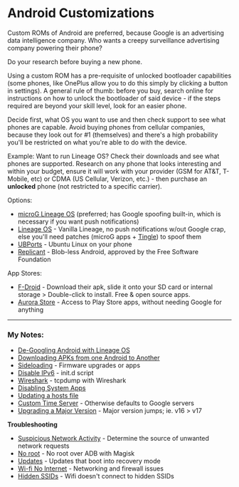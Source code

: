 # Android Customizations

Custom ROMs of Android are preferred, because Google is an advertising data intelligence company.  Who wants a creepy surveillance advertising company powering their phone?

Do your research before buying a new phone.  

Using a custom ROM has a pre-requisite of unlocked bootloader capabilities (some phones, like OnePlus allow you to do this simply by clicking a button in settings).  A general rule of thumb: before you buy, search online for instructions on how to unlock the bootloader of said device - if the steps required are beyond your skill level, look for an easier phone.

Decide first, what OS you want to use and then check support to see what phones are capable.  Avoid buying phones from cellular companies, because they look out for #1 (themselves) and there's a high probability you'll be restricted on what you're able to do with the device.

Example: Want to run Lineage OS?  Check their downloads and see what phones are supported.  Research on any phone that looks interesting and within your budget, ensure it will work with your provider (GSM for AT&T, T-Mobile, etc) or CDMA (US Cellular, Verizon, etc.) - then purchase an **unlocked** phone (not restricted to a specific carrier).

Options:
- [microG Lineage OS](https://lineage.microg.org/) (preferred; has Google spoofing built-in, which is necessary if you want push notifications)
- [Lineage OS](https://lineageos.org/) - Vanilla Lineage, no push notifications w/out Google crap, else you'll need patches (microG apps + [Tingle](https://github.com/ale5000-git/tingle)) to spoof them
- [UBPorts](https://ubports.com/) - Ubuntu Linux on your phone
- [Replicant](https://www.replicant.us/) - Blob-less Android, approved by the Free Software Foundation

App Stores:
- [F-Droid](https://f-droid.org/en/) - Download their apk, slide it onto your SD card or internal storage > Double-click to install.  Free & open source apps.
- [Aurora Store](https://f-droid.org/en/packages/com.aurora.store/) - Access to Play Store apps, without needing Google for anything

***
### My Notes:
- [De-Googling Android with Lineage OS](de-google-android-with-lineageos.md)
- [Downloading APKs from one Android to Another](apks-multiple-phones.md)
- [Sideloading](sideloading.md) - Firmware upgrades or apps
- [Disable IPv6](disable-ipv6.md) - init.d script
- [Wireshark](wireshark-android.md) - tcpdump with Wireshark
- [Disabling System Apps](disable-system-apps.md)
- [Updating a hosts file](updating-hosts-file.md)
- [Custom Time Server](custom-time-server-lineageos.md) - Otherwise defaults to Google servers
- [Upgrading a Major Version](upgrade-major-lineage-version.md) - Major version jumps; ie. v16 > v17

**Troubleshooting**
- [Suspicious Network Activity](suspicious-network-activity.md) - Determine the source of unwanted network requests
- [No root](adb-no-root-magisk.md) - No root over ADB with Magisk
- [Updates](updating.md) - Updates that boot into recovery mode
- [Wi-fi No Internet](wifi-no-internet.md) - Networking and firewall issues
- [Hidden SSIDs](not-connecting-hidden-ssid.md) - Wifi doesn't connect to hidden SSIDs
